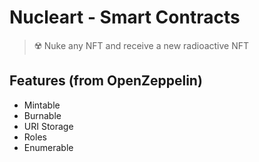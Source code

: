 # Nucleart - Smart Contracts

> ☢️ Nuke any NFT and receive a new radioactive NFT

## Features (from OpenZeppelin)

- Mintable
- Burnable
- URI Storage
- Roles
- Enumerable
